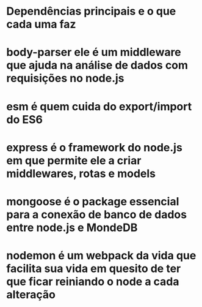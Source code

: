 #  Dependências principais e o que cada uma faz
# body-parser ele é um middleware que ajuda na análise de dados com requisições no node.js
# esm é quem cuida do export/import do ES6
# express é o framework do node.js em que permite ele a criar middlewares, rotas e models
# mongoose é o package essencial para a conexão de banco de dados entre node.js e MondeDB
# nodemon é um webpack da vida que facilita sua vida em quesito de ter que ficar reiniando o node a cada alteração
#
#
#
#
#
#
#